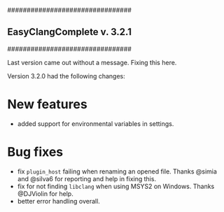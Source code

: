 ################################
## EasyClangComplete v. 3.2.1 ##
################################

Last version came out without a message.
Fixing this here.

Version 3.2.0 had the following changes:

# New features #
- added support for environmental variables in settings.

# Bug fixes #
- fix `plugin_host` failing when renaming an opened file. Thanks @simia and @silva6 for reporting and help in fixing this.
- fix for not finding `libclang` when using MSYS2 on Windows. Thanks @DJViolin for help.
- better error handling overall.
